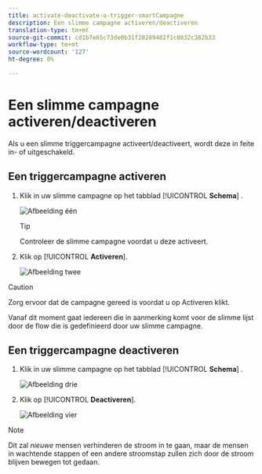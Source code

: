 ```yaml
---
title: activate-deactivate-a-trigger-smartCampagne
description: Een slimme campagne activeren/deactiveren
translation-type: tm+mt
source-git-commit: cd1b7e65c73de0b31f20289402f1c0832c382b33
workflow-type: tm+mt
source-wordcount: '127'
ht-degree: 0%

---
```



# Een slimme campagne activeren/deactiveren

Als u een slimme triggercampagne activeert/deactiveert, wordt deze in feite in- of uitgeschakeld.

## Een triggercampagne activeren

1. Klik in uw slimme campagne op het tabblad [!UICONTROL **Schema**] .

   ![Afbeelding één](/help/sky/assets/smart-campaigns/activate-deactivate-a-trigger-smart-campaign/activate-deactivate-a-trigger-smart-campaign-1.png)

   >[!TIP]
   >
   >Controleer de slimme campagne voordat u deze activeert.

1. Klik op [!UICONTROL **Activeren**].

   ![Afbeelding twee](/help/sky/assets/smart-campaigns/activate-deactivate-a-trigger-smart-campaign/activate-deactivate-a-trigger-smart-campaign-2.png)

>[!CAUTION]
>
>Zorg ervoor dat de campagne gereed is voordat u op Activeren klikt.

Vanaf dit moment gaat iedereen die in aanmerking komt voor de slimme lijst door de flow die is gedefinieerd door uw slimme campagne.

## Een triggercampagne deactiveren

1. Klik in uw slimme campagne op het tabblad [!UICONTROL **Schema**] .

   ![Afbeelding drie](/help/sky/assets/smart-campaigns/activate-deactivate-a-trigger-smart-campaign/activate-deactivate-a-trigger-smart-campaign-3.png)

1. Klik op [!UICONTROL **Deactiveren**].

   ![Afbeelding vier](/help/sky/assets/smart-campaigns/activate-deactivate-a-trigger-smart-campaign/activate-deactivate-a-trigger-smart-campaign-4.png)

>[!NOTE]
>
>Dit zal _nieuwe_ mensen verhinderen de stroom in te gaan, maar de mensen in wachtende stappen of een andere stroomstap zullen zich door de stroom blijven bewegen tot gedaan.
